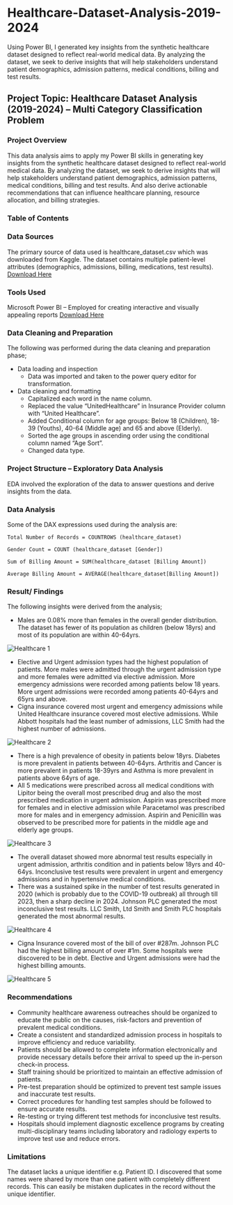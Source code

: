 # Healthcare-Dataset-Analysis-2019-2024
Using Power BI, I generated key insights from the synthetic healthcare dataset designed to reflect real-world medical data. By analyzing the dataset, we seek to derive insights that will help stakeholders understand patient demographics, admission patterns, medical conditions, billing and test results.

## Project Topic: Healthcare Dataset Analysis (2019-2024) – Multi Category Classification Problem

### Project Overview

This data analysis aims to apply my Power BI skills in generating key insights from the synthetic healthcare dataset designed to reflect real-world medical data. By analyzing the dataset, we seek to derive insights that will help stakeholders understand patient demographics, admission patterns, medical conditions, billing and test results. And also derive actionable recommendations that can influence healthcare planning, resource allocation, and billing strategies.

### Table of Contents

### Data Sources

The primary source of data used is healthcare_dataset.csv which was downloaded from Kaggle. The dataset contains multiple patient-level attributes (demographics, admissions, billing, medications, test results). [Download Here](https://www.kaggle.com/datasets/prasad22/healthcare-dataset)

### Tools Used

Microsoft Power BI – Employed for creating interactive and visually appealing reports [Download Here](https://www.microsoft.com/en-us/download/details.aspx?id=58494)

### Data Cleaning and Preparation

The following was performed during the data cleaning and preparation phase;
- Data loading and inspection
    - Data was imported and taken to the power query editor for transformation.
- Data cleaning and formatting
    - Capitalized each word in the name column.
    - Replaced the value “UnitedHealthcare” in Insurance Provider column with “United Healthcare”.
    - Added Conditional column for age groups: Below 18 (Children), 18-39 (Youths), 40-64 (Middle age) and 65 and above (Elderly).
    - Sorted the age groups in ascending order using the conditional column named “Age Sort”.
    - Changed data type.

 ### Project Structure – Exploratory Data Analysis

EDA involved the exploration of the data to answer questions and derive insights from the data.

### Data Analysis

Some of the DAX expressions used during the analysis are:
``` DAX
Total Number of Records = COUNTROWS (healthcare_dataset)

```
``` DAX
Gender Count = COUNT (healthcare_dataset [Gender])

```

``` DAX
Sum of Billing Amount = SUM(healthcare_dataset [Billing Amount])

```

``` DAX
Average Billing Amount = AVERAGE(healthcare_dataset[Billing Amount])

```

### Result/ Findings

The following insights were derived from the analysis;
- Males are 0.08% more than females in the overall gender distribution. The dataset has fewer of its population as children (below 18yrs) and most of its population are within 40-64yrs.

![Healthcare 1](https://github.com/user-attachments/assets/ef3c60c3-e682-4eb0-951b-3362ce73cd95)

- Elective and Urgent admission types had the highest population of patients. More males were admitted through the urgent admission type and more females were admitted via elective admission. More emergency admissions were recorded among patients below 18 years. More urgent admissions were recorded among patients 40-64yrs and 65yrs and above. 
- Cigna insurance covered most urgent and emergency admissions while United Healthcare insurance covered most elective admissions. While Abbott hospitals had the least number of admissions, LLC Smith had the highest number of admissions.

![Healthcare 2](https://github.com/user-attachments/assets/a2b1c5a2-d3bd-4802-805e-4c1ca3de7d9d)

- There is a high prevalence of obesity in patients below 18yrs. Diabetes is more prevalent in patients between 40-64yrs. Arthritis and Cancer is more prevalent in patients 18-39yrs and Asthma is more prevalent in patients above 64yrs of age.
- All 5 medications were prescribed across all medical conditions with Lipitor being the overall most prescribed drug and also the most prescribed medication in urgent admission. Aspirin was prescribed more for females and in elective admission while Paracetamol was prescribed more for males and in emergency admission. Aspirin and Penicillin was observed to be prescribed more for patients in the middle age and elderly age groups.

![Healthcare 3](https://github.com/user-attachments/assets/47f80782-39bc-4668-a92e-f37e3a949875)

- The overall dataset showed more abnormal test results especially in urgent admission, arthritis condition and in patients below 18yrs and 40-64ys. Inconclusive test results were prevalent in urgent and emergency admissions and in hypertensive medical conditions.
- There was a sustained spike in the number of test results generated in 2020 (which is probably due to the COVID-19 outbreak) all through till 2023, then a sharp decline in 2024.
Johnson PLC generated the most inconclusive test results. LLC Smith, Ltd Smith and Smith PLC hospitals generated the most abnormal results.

![Healthcare 4](https://github.com/user-attachments/assets/3ff3830c-9eca-4542-89b4-de7619ff68b7)

- Cigna Insurance covered most of the bill of over #287m. Johnson PLC had the highest billing amount of over #1m. Some hospitals were discovered to be in debt. Elective and Urgent admissions were had the highest billing amounts.

![Healthcare 5](https://github.com/user-attachments/assets/6bc0d7c5-0aa4-4134-89d8-68498820e7ce)

### Recommendations

- Community healthcare awareness outreaches should be organized to educate the public on the causes, risk-factors and prevention of prevalent medical conditions.
- Create a consistent and standardized admission process in hospitals to improve efficiency and reduce variability.
- Patients should be allowed to complete information electronically and provide necessary details before their arrival to speed up the in-person check-in process.
- Staff training should be prioritized to maintain an effective admission of patients.
- Pre-test preparation should be optimized to prevent test sample issues and inaccurate test results.
- Correct procedures for handling test samples should be followed to ensure accurate results.
- Re-testing or trying different test methods for inconclusive test results.
- Hospitals should implement diagnostic excellence programs by creating multi-disciplinary teams including laboratory and radiology experts to improve test use and reduce errors.	

### Limitations

The dataset lacks a unique identifier e.g. Patient ID. I discovered that some names were shared by more than one patient with completely different records. This can easily be mistaken duplicates in the record without the unique identifier.
